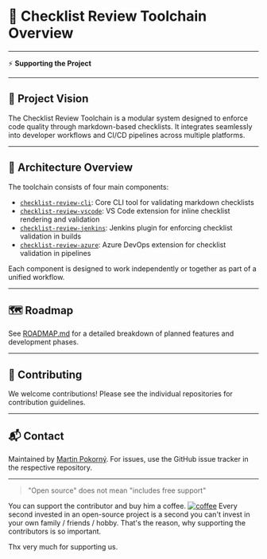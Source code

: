 # 🧩 Checklist Review Toolchain Overview

---
⚡️ **Supporting the Project**

---

## 📘 Project Vision

The Checklist Review Toolchain is a modular system designed to enforce code quality through markdown-based checklists. It integrates seamlessly into developer workflows and CI/CD pipelines across multiple platforms.

---

## 🧱 Architecture Overview

The toolchain consists of four main components:

- [`checklist-review-cli`](https://github.com/mPokornyETM/checklist-review-cli): Core CLI tool for validating markdown checklists
- [`checklist-review-vscode`](https://github.com/mPokornyETM/checklist-review-vscode): VS Code extension for inline checklist rendering and validation
- [`checklist-review-jenkins`](https://github.com/mPokornyETM/checklist-review-jenkins): Jenkins plugin for enforcing checklist validation in builds
- [`checklist-review-azure`](https://github.com/mPokornyETM/checklist-review-azure): Azure DevOps extension for checklist validation in pipelines

Each component is designed to work independently or together as part of a unified workflow.

---

## 🗺️ Roadmap

See [ROADMAP.md](./ROADMAP.md) for a detailed breakdown of planned features and development phases.

---

## 🤝 Contributing

We welcome contributions! Please see the individual repositories for contribution guidelines.

---

## 📬 Contact

Maintained by [Martin Pokorný](mailto:huntingbook.mp@gmail.com). For issues, use the GitHub issue tracker in the respective repository.

---


> "Open source" does not mean "includes free support"

You can support the contributor and buy him a coffee.
[![coffee](https://www.buymeacoffee.com/assets/img/custom_images/black_img.png)](https://www.buymeacoffee.com/mpokornyetm)
Every second invested in an open-source project is a second you can't invest in your own family / friends / hobby.
That's the reason, why supporting the contributors is so important.

Thx very much for supporting us.
